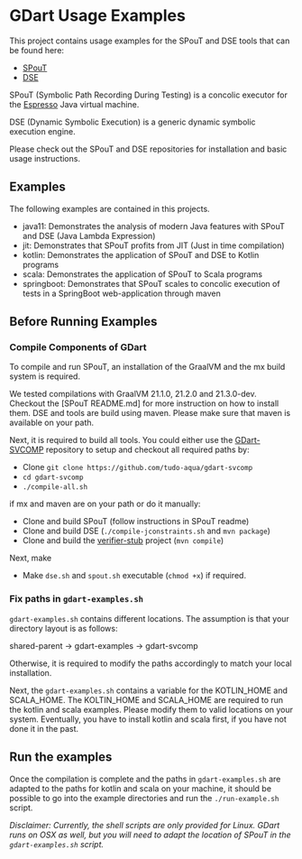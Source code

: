 # GDart Usage Examples

This project contains usage examples for the SPouT and DSE tools that
can be found here:

- [SPouT](https://github.com/tudo-aqua/spout)
- [DSE](https://github.com/tudo-aqua/dse)

SPouT (Symbolic Path Recording During Testing) is a concolic executor for
the [Espresso](https://github.com/oracle/graal/tree/master/espresso) Java virtual machine.

DSE (Dynamic Symbolic Execution) is a generic dynamic symbolic execution engine. 

Please check out the SPouT and DSE repositories for installation and basic usage instructions.

## Examples

The following examples are contained in this projects.

- java11: Demonstrates the analysis of modern Java features with SPouT and DSE (Java Lambda Expression)
- jit: Demonstrates that SPouT profits from JIT (Just in time compilation)
- kotlin: Demonstrates the application of SPouT and DSE to Kotlin programs
- scala:  Demonstrates the application of SPouT to Scala programs
- springboot: Demonstrates that SPouT scales to concolic execution of tests in a SpringBoot web-application through maven

## Before Running Examples
### Compile Components of GDart
To compile and run SPouT, an installation of the GraalVM and the mx build system is required.

We tested compilations with GraalVM 21.1.0, 21.2.0 and 21.3.0-dev.
Checkout the [SPouT README.md] for more instruction on how to install them.
DSE and tools are build using maven. Please make sure that maven is available on your path.

Next, it is required to build all tools.
You could either use the [GDart-SVCOMP](https://github.com/tudo-aqua/gdart-svcomp) repository to setup
and checkout all required paths by:
- Clone `git clone https://github.com/tudo-aqua/gdart-svcomp`
- `cd gdart-svcomp`
- `./compile-all.sh`

if mx and maven are on your path or do it manually:

- Clone and build SPouT (follow instructions in SPouT readme)
- Clone and build DSE (```./compile-jconstraints.sh``` and ```mvn package```)
- Clone and build the [verifier-stub](https://github.com/tudo-aqua/verifier-stub) project (```mvn compile```)

Next, make
- Make ```dse.sh``` and ```spout.sh``` executable (```chmod +x```)
if required.



### Fix paths in ```gdart-examples.sh```
`gdart-examples.sh` contains different locations.
The assumption is that your directory layout is as follows:

shared-parent
-> gdart-examples
-> gdart-svcomp

Otherwise, it is required to modify the paths accordingly to match your local installation.

Next, the `gdart-examples.sh` contains a variable for the KOTLIN\_HOME and SCALA\_HOME.
The KOLTIN\_HOME and SCALA\_HOME are required to run the kotlin and scala examples. Please modify them to valid locations on your system. Eventually, you have to install kotlin and scala first, if you have not done it in the past.

## Run the examples

Once the compilation is complete and the paths in ```gdart-examples.sh``` are adapted to the
paths for kotlin and scala on your machine, it should be possible to go into the example directories
and run the `./run-example.sh` script.

*Disclaimer: Currently, the shell scripts are only provided for Linux. GDart runs on OSX as well, but you will need to adapt the location of SPouT in the `gdart-examples.sh` script.*
